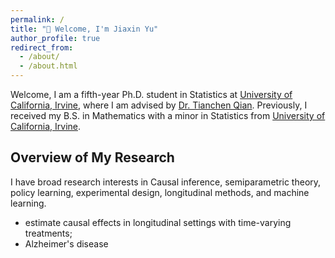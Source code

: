 ```yaml
---
permalink: /
title: "👋 Welcome, I'm Jiaxin Yu"
author_profile: true
redirect_from: 
  - /about/
  - /about.html
---
```


Welcome, I am a fifth-year Ph.D. student in Statistics at [University of California, Irvine](https://uci.edu), where I am advised by [Dr. Tianchen Qian](https://sites.google.com/view/tianchen-qian/home?authuser=0). Previously, I received my B.S. in Mathematics with a minor in Statistics from [University of California, Irvine](https://uci.edu). 




## Overview of My Research
I have broad research interests in Causal inference, semiparametric theory, policy learning, experimental design, longitudinal methods, and machine learning.

- estimate causal effects in longitudinal settings with time-varying treatments;
- Alzheimer's disease